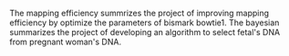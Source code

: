 The mapping efficiency summrizes the project of improving mapping efficiency by optimize the parameters of bismark bowtie1.
The bayesian summarizes the project of developing an algorithm to select fetal's DNA from pregnant woman's DNA.

